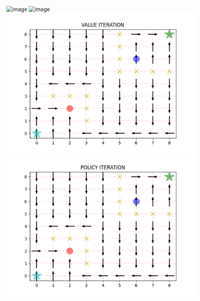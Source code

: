 ![image](images/Pg1.jpeg)
![image](images/Pg2.jpeg)
![image](images/Figure_1.png)
![image](images/Figure_2.png)
